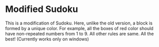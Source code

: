 # Modified Sudoku
This is a modification of Sudoku. Here, unlike the old version, a block is formed by a unique color. For example, all the boxes of red color should have non-repeated numbers from 1 to 9. All other rules are same. All the best!
(Currently works only on windows)
